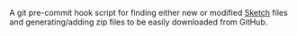 A git pre-commit hook script for finding either new or modified [Sketch](http://bohemiancoding.com/sketch/) files and generating/adding zip files to be easily downloaded from GitHub.